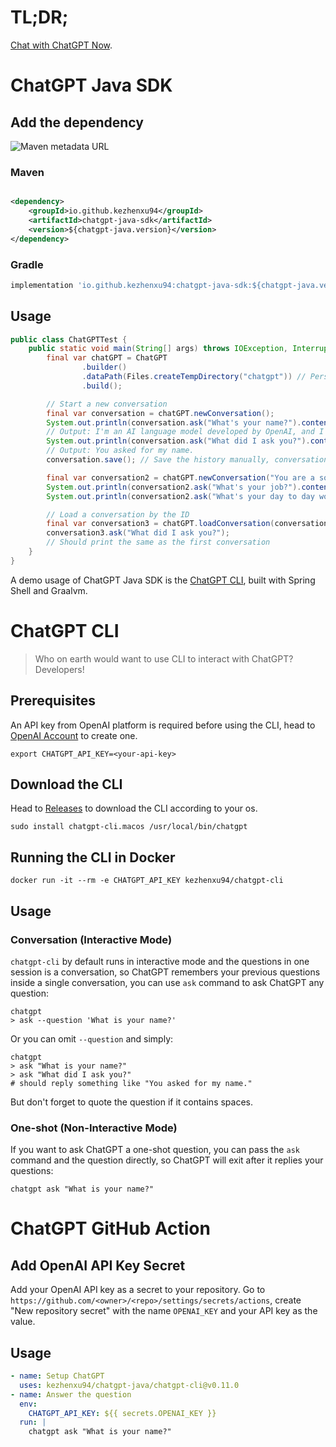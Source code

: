 # TL;DR;

[Chat with ChatGPT Now](https://github.com/kezhenxu94/chatgpt-java/issues/new?assignees=&labels=question&template=q--.md&title=Q%3A+).

# ChatGPT Java SDK

## Add the dependency

![Maven metadata URL](https://img.shields.io/maven-metadata/v?metadataUrl=https%3A%2F%2Frepo1.maven.org%2Fmaven2%2Fio%2Fgithub%2Fkezhenxu94%2Fchatgpt-java-sdk%2Fmaven-metadata.xml)

### Maven

```xml

<dependency>
    <groupId>io.github.kezhenxu94</groupId>
    <artifactId>chatgpt-java-sdk</artifactId>
    <version>${chatgpt-java.version}</version>
</dependency>
```

### Gradle

```groovy
implementation 'io.github.kezhenxu94:chatgpt-java-sdk:${chatgpt-java.version}'
```

## Usage

```java
public class ChatGPTTest {
    public static void main(String[] args) throws IOException, InterruptedException {
        final var chatGPT = ChatGPT
                .builder()
                .dataPath(Files.createTempDirectory("chatgpt")) // Persist the chat history to a data path
                .build();

        // Start a new conversation
        final var conversation = chatGPT.newConversation();
        System.out.println(conversation.ask("What's your name?").content());
        // Output: I'm an AI language model developed by OpenAI, and I don't have a name. What can I help you with today?
        System.out.println(conversation.ask("What did I ask you?").content());
        // Output: You asked for my name.
        conversation.save(); // Save the history manually, conversations are saved on shutdown by default.

        final var conversation2 = chatGPT.newConversation("You are a software engineer.");
        System.out.println(conversation2.ask("What's your job?").content());
        System.out.println(conversation2.ask("What's your day to day work?").content());

        // Load a conversation by the ID
        final var conversation3 = chatGPT.loadConversation(conversation.id());
        conversation3.ask("What did I ask you?");
        // Should print the same as the first conversation
    }
}
```

A demo usage of ChatGPT Java SDK is the [ChatGPT CLI](#chatgpt-cli), built with Spring Shell and Graalvm.

# ChatGPT CLI

> Who on earth would want to use CLI to interact with ChatGPT? Developers!

## Prerequisites

An API key from OpenAI platform is required before using the CLI, head
to [OpenAI Account](https://platform.openai.com/account/api-keys) to create one.

```shell
export CHATGPT_API_KEY=<your-api-key>
```

## Download the CLI

Head to [Releases](https://github.com/kezhenxu94/chatgpt-java/releases) to download the CLI according to your os.

```shell
sudo install chatgpt-cli.macos /usr/local/bin/chatgpt
```

## Running the CLI in Docker

```shell
docker run -it --rm -e CHATGPT_API_KEY kezhenxu94/chatgpt-cli
```

## Usage

### Conversation (Interactive Mode)

`chatgpt-cli` by default runs in interactive mode and the questions in one session is a conversation, so ChatGPT
remembers
your previous questions inside a single conversation, you can use `ask` command to ask ChatGPT any question:

```shell
chatgpt
> ask --question 'What is your name?'
```

Or you can omit `--question` and simply:

```shell
chatgpt
> ask "What is your name?"
> ask "What did I ask you?"
# should reply something like "You asked for my name."
```

But don't forget to quote the question if it contains spaces.

### One-shot (Non-Interactive Mode)

If you want to ask ChatGPT a one-shot question, you can pass the `ask` command and the question directly, so ChatGPT
will
exit after it replies your questions:

```shell
chatgpt ask "What is your name?"
```

# ChatGPT GitHub Action

## Add OpenAI API Key Secret

Add your OpenAI API key as a secret to your repository.
Go to `https://github.com/<owner>/<repo>/settings/secrets/actions`, create "New repository secret" with the
name `OPENAI_KEY` and your API key as the value.

## Usage

```yaml
- name: Setup ChatGPT
  uses: kezhenxu94/chatgpt-java/chatgpt-cli@v0.11.0
- name: Answer the question
  env:
    CHATGPT_API_KEY: ${{ secrets.OPENAI_KEY }}
  run: |
    chatgpt ask "What is your name?"
```
